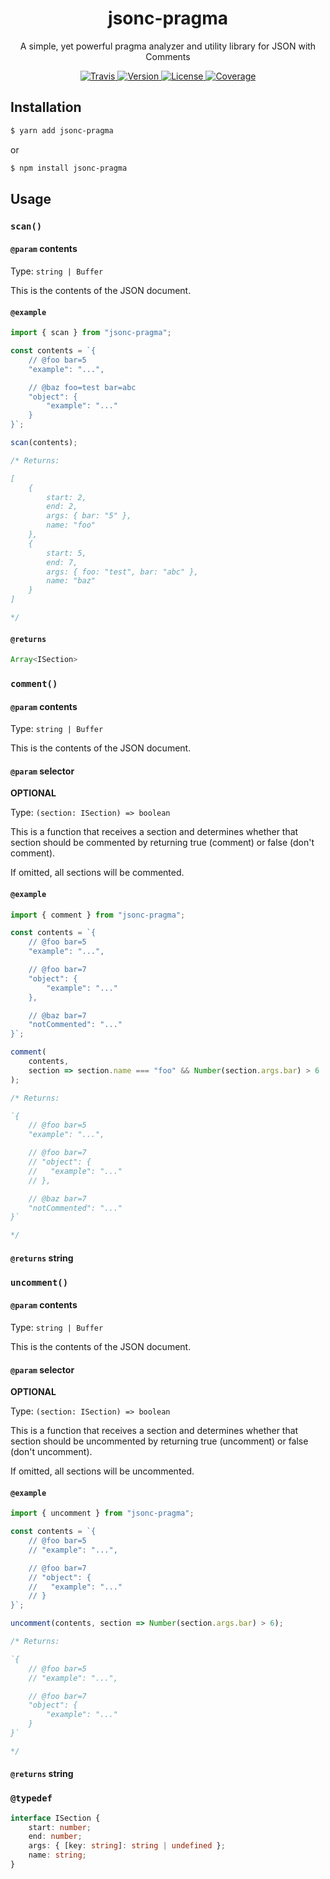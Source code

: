 <div align="center">
	<!-- <img width="200" src="assets/logo.png"> -->
	<h1>jsonc-pragma</h1>
	<p>A simple, yet powerful pragma analyzer and utility library for JSON with Comments</p>
	<p>
		<a href="https://travis-ci.com/arnohovhannisyan/jsonc-pragma">
			<img src="https://img.shields.io/travis/com/arnohovhannisyan/jsonc-pragma" alt="Travis">
		</a>
		<a href="https://npmjs.com/package/jsonc-pragma">
			<img src="https://img.shields.io/npm/v/jsonc-pragma" alt="Version">
		</a>
		<a href="https://github.com/arnohovhannisyan/jsonc-pragma/blob/master/LICENSE">
			<img src="https://img.shields.io/badge/license-MIT-blue.svg" alt="License">
		</a>
		<a href="https://codecov.io/gh/arnohovhannisyan/jsonc-pragma">
			<img src="https://img.shields.io/codecov/c/github/arnohovhannisyan/jsonc-pragma" alt="Coverage">
		</a>
	</p>
</div>

## Installation

```sh
$ yarn add jsonc-pragma
```

or

```sh
$ npm install jsonc-pragma
```

## Usage

### `scan()`

#### `@param` contents

Type: `string | Buffer`

This is the contents of the JSON document.

#### `@example`

```js
import { scan } from "jsonc-pragma";

const contents = `{
	// @foo bar=5
	"example": "...",

	// @baz foo=test bar=abc
	"object": {
		"example": "..."
	}
}`;

scan(contents);

/* Returns:

[
	{
		start: 2,
		end: 2,
		args: { bar: "5" },
		name: "foo"
	},
	{
		start: 5,
		end: 7,
		args: { foo: "test", bar: "abc" },
		name: "baz"
	}
] 

*/
```

#### `@returns`

```ts
Array<ISection>
```

### `comment()`

#### `@param` contents

Type: `string | Buffer`

This is the contents of the JSON document.

#### `@param` selector

**OPTIONAL**

Type: `(section: ISection) => boolean`

This is a function that receives a section and determines whether that section should be commented by returning true (comment) or false (don't comment).

If omitted, all sections will be commented.

#### `@example`

```js
import { comment } from "jsonc-pragma";

const contents = `{
	// @foo bar=5
	"example": "...",

	// @foo bar=7
	"object": {
		"example": "..."
	},

	// @baz bar=7
	"notCommented": "..."
}`;

comment(
	contents,
	section => section.name === "foo" && Number(section.args.bar) > 6
);

/* Returns:

`{
	// @foo bar=5
	"example": "...",

	// @foo bar=7
	// "object": {
	//   "example": "..."
	// },

	// @baz bar=7
	"notCommented": "..."
}`

*/
```

#### `@returns` string

### `uncomment()`

#### `@param` contents

Type: `string | Buffer`

This is the contents of the JSON document.

#### `@param` selector

**OPTIONAL**

Type: `(section: ISection) => boolean`

This is a function that receives a section and determines whether that section should be uncommented by returning true (uncomment) or false (don't uncomment).

If omitted, all sections will be uncommented.

#### `@example`

```js
import { uncomment } from "jsonc-pragma";

const contents = `{
	// @foo bar=5
	// "example": "...",

	// @foo bar=7
	// "object": {
	//   "example": "..."
	// }
}`;

uncomment(contents, section => Number(section.args.bar) > 6);

/* Returns:

`{
	// @foo bar=5
	// "example": "...",

	// @foo bar=7
	"object": {
		"example": "..."
	}
}`

*/
```

#### `@returns` string

### `@typedef`

```ts
interface ISection {
	start: number;
	end: number;
	args: { [key: string]: string | undefined };
	name: string;
}
```
